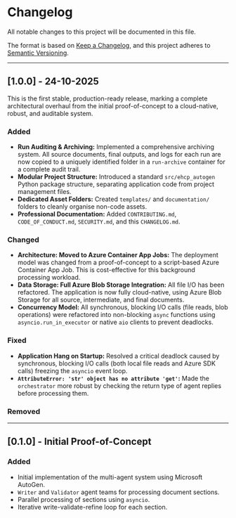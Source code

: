 # Changelog

All notable changes to this project will be documented in this file.

The format is based on [Keep a Changelog](https://keepachangelog.com/en/1.0.0/),
and this project adheres to [Semantic Versioning](https://semver.org/spec/v2.0.0.html).


---

## [1.0.0] - 24-10-2025

This is the first stable, production-ready release, marking a complete architectural overhaul from the initial proof-of-concept to a cloud-native, robust, and auditable system.

### Added
- **Run Auditing & Archiving:** Implemented a comprehensive archiving system. All source documents, final outputs, and logs for each run are now copied to a uniquely identified folder in a `run-archive` container for a complete audit trail.
- **Modular Project Structure:** Introduced a standard `src/ehcp_autogen` Python package structure, separating application code from project management files.
- **Dedicated Asset Folders:** Created `templates/` and `documentation/` folders to cleanly organise non-code assets.
- **Professional Documentation:** Added `CONTRIBUTING.md`, `CODE_OF_CONDUCT.md`, `SECURITY.md`, and this `CHANGELOG.md`.

### Changed
- **Architecture: Moved to Azure Container App Jobs:** The deployment model was changed from a proof-of-concept to a script-based Azure Container App Job. This is cost-effective for this background processing workload.
- **Data Storage: Full Azure Blob Storage Integration:** All file I/O has been refactored. The application is now fully cloud-native, using Azure Blob Storage for all source, intermediate, and final documents.
- **Concurrency Model:** All synchronous, blocking I/O calls (file reads, blob operations) were refactored into non-blocking `async` functions using `asyncio.run_in_executor` or native `aio` clients to prevent deadlocks.

### Fixed
- **Application Hang on Startup:** Resolved a critical deadlock caused by synchronous, blocking I/O calls (both local file reads and Azure SDK calls) freezing the `asyncio` event loop.
- **`AttributeError: 'str' object has no attribute 'get'`:** Made the `orchestrator` more robust by checking the return type of agent replies before processing them.

### Removed

---

## [0.1.0] - Initial Proof-of-Concept

### Added
- Initial implementation of the multi-agent system using Microsoft AutoGen.
- `Writer` and `Validator` agent teams for processing document sections.
- Parallel processing of sections using `asyncio`.
- Iterative write-validate-refine loop for each section.
